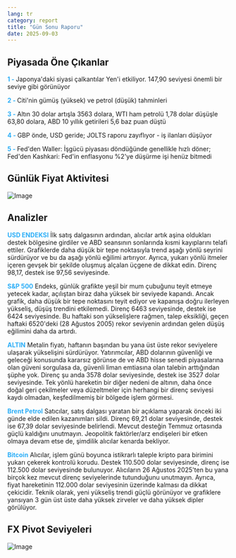 ```yaml
---
lang: tr
category: report
title: "Gün Sonu Raporu"
date: 2025-09-03
---
```



<h2>Piyasada Öne Çıkanlar</h2>
<strong style="color: #2caef7;">1 - </strong> Japonya'daki siyasi çalkantılar Yen'i etkiliyor. 147,90 seviyesi önemli bir seviye gibi görünüyor

<strong style="color: #2caef7;">2 - </strong> Citi'nin gümüş (yüksek) ve petrol (düşük) tahminleri


<strong style="color: #2caef7;">3 - </strong> Altın 30 dolar artışla 3563 dolara, WTI ham petrolü 1,78 dolar düşüşle 63,80 dolara, ABD 10 yıllık getirileri 5,6 baz puan düştü

<strong style="color: #2caef7;">4 - </strong> GBP önde, USD geride; JOLTS raporu zayıflıyor - iş ilanları düşüyor

<strong style="color: #2caef7;">5 - </strong> Fed'den Waller: İşgücü piyasası döndüğünde genellikle hızlı döner; Fed'den Kashkari: Fed'in enflasyonu %2'ye düşürme işi henüz bitmedi




<h2>Günlük Fiyat Aktivitesi</h2>
<img src="https://markleighedu.github.io/img/Sep-2025/03-Sep-2025/price.jpg" alt="Image"/>

<h2>Analizler</h2>
<strong style="color: #2caef7;">USD ENDEKSI</strong> İlk satış dalgasının ardından, alıcılar artık aşina oldukları destek bölgesine girdiler ve ABD seansının sonlarında kısmi kayıplarını telafi ettiler. Grafiklerde daha düşük bir tepe noktasıyla trend aşağı yönlü seyrini sürdürüyor ve bu da aşağı yönlü eğilimi artırıyor. Ayrıca, yukarı yönlü itmeler içeren gevşek bir şekilde oluşmuş alçalan üçgene de dikkat edin. Direnç 98,17, destek ise 97,56 seviyesinde.

<strong style="color: #2caef7;">S&P 500</strong> Endeks, günlük grafikte yeşil bir mum çubuğunu teyit etmeye yetecek kadar, açılıştan biraz daha yüksek bir seviyede kapandı. Ancak grafik, daha düşük bir tepe noktasını teyit ediyor ve kapanışa doğru ilerleyen yükseliş, düşüş trendini etkilemedi. Direnç 6463 seviyesinde, destek ise 6424 seviyesinde. Bu haftaki son yükselişlere rağmen, talep eksikliği, geçen haftaki 6520'deki (28 Ağustos 2005) rekor seviyenin ardından gelen düşüş eğilimini daha da artırdı.

<strong style="color: #2caef7;">ALTIN</strong> Metalin fiyatı, haftanın başından bu yana üst üste rekor seviyelere ulaşarak yükselişini sürdürüyor. Yatırımcılar, ABD dolarının güvenliği ve geleceği konusunda kararsız görünse de ve ABD hisse senedi piyasalarına olan güveni sorgulasa da, güvenli liman emtiasına olan talebin arttığından şüphe yok. Direnç şu anda 3578 dolar seviyesinde, destek ise 3527 dolar seviyesinde. Tek yönlü hareketin bir diğer nedeni de altının, daha önce doğal geri çekilmeler veya düzeltmeler için herhangi bir direnç seviyesi kaydı olmadan, keşfedilmemiş bir bölgede işlem görmesi.

<strong style="color: #2caef7;">Brent Petrol</strong> Satıcılar, satış dalgası yaratan bir açıklama yaparak önceki iki günde elde edilen kazanımları sildi. Direnç 69,21 dolar seviyesinde, destek ise 67,39 dolar seviyesinde belirlendi. Mevcut desteğin Temmuz ortasında güçlü kaldığını unutmayın. Jeopolitik faktörler/arz endişeleri bir etken olmaya devam etse de, şimdilik alıcılar kenarda bekliyor.

<strong style="color: #2caef7;">Bitcoin</strong> Alıcılar, işlem günü boyunca istikrarlı taleple kripto para birimini yukarı çekerek kontrolü korudu. Destek 110.500 dolar seviyesinde, direnç ise 112.500 dolar seviyesinde bulunuyor. Alıcıların 26 Ağustos 2025'ten bu yana birçok kez mevcut direnç seviyelerinde tutunduğunu unutmayın. Ayrıca, fiyat hareketinin 112.000 dolar seviyesinin üzerinde kalması da dikkat çekicidir. Teknik olarak, yeni yükseliş trendi güçlü görünüyor ve grafiklere yansıyan 3 gün üst üste daha yüksek zirveler ve daha yüksek dipler görülüyor.



<h2>FX Pivot Seviyeleri</h2>
<img src="https://markleighedu.github.io/img/Sep-2025/03-Sep-2025/pivot.jpg" alt="Image"/>